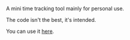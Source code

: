 A mini time tracking tool mainly for personal use.

The code isn't the best, it's intended.

You can use it [here](https://retrocadenet.github.io/mini-timer/).
